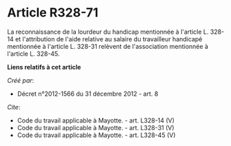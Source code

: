 # Article R328-71

La reconnaissance de la lourdeur du handicap mentionnée à l'article L. 328-14 et l'attribution de l'aide relative au salaire
du travailleur handicapé mentionnée à l'article L. 328-31 relèvent de l'association mentionnée à l'article L. 328-45.

**Liens relatifs à cet article**

_Créé par_:

  - Décret n°2012-1566 du 31 décembre 2012 - art. 8

_Cite_:

  - Code du travail applicable à Mayotte. - art. L328-14 (V)
  - Code du travail applicable à Mayotte. - art. L328-31 (V)
  - Code du travail applicable à Mayotte. - art. L328-45 (V)
